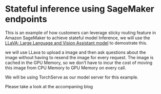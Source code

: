 # Stateful inference using SageMaker endpoints

This is an example of how customers can leverage sticky routing feature in Amazon SageMaker to achieve stateful model Inference, we will use the [LLaVA: Large Language and Vision Assistant model](https://github.com/haotian-liu/LLaVA/tree/main) to demostrate this.

we will use LLava to upload a image and then ask questions about the image without having to resend the image for every request. The image is cached in the GPU Memory, so we don’t have to incur the cost of moving this  image from  CPU Memory to GPU Memory on every call.

We will be using TorchServe as our model server for this example.

Please take a look at the accompaning blog <TODO add link>
